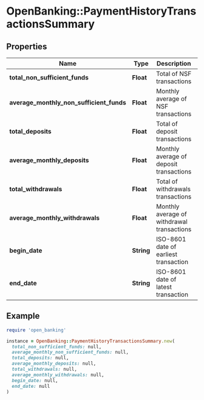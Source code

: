 # OpenBanking::PaymentHistoryTransactionsSummary

## Properties

| Name | Type | Description | Notes |
| ---- | ---- | ----------- | ----- |
| **total_non_sufficient_funds** | **Float** | Total of NSF transactions |  |
| **average_monthly_non_sufficient_funds** | **Float** | Monthly average of NSF transactions |  |
| **total_deposits** | **Float** | Total of deposit transactions |  |
| **average_monthly_deposits** | **Float** | Monthly average of deposit transactions |  |
| **total_withdrawals** | **Float** | Total of withdrawals transactions |  |
| **average_monthly_withdrawals** | **Float** | Monthly average of withdrawal transactions |  |
| **begin_date** | **String** | ISO-8601 date of earliest transaction |  |
| **end_date** | **String** | ISO-8601 date of latest transaction |  |

## Example

```ruby
require 'open_banking'

instance = OpenBanking::PaymentHistoryTransactionsSummary.new(
  total_non_sufficient_funds: null,
  average_monthly_non_sufficient_funds: null,
  total_deposits: null,
  average_monthly_deposits: null,
  total_withdrawals: null,
  average_monthly_withdrawals: null,
  begin_date: null,
  end_date: null
)
```

